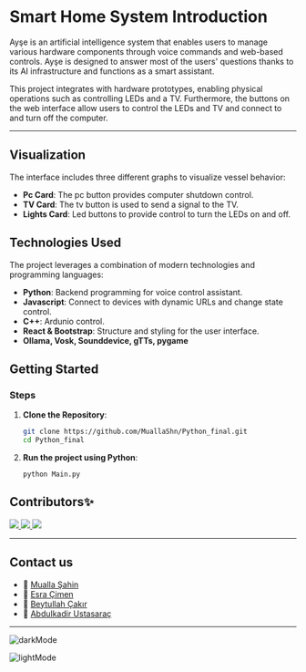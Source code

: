 # Smart Home System Introduction

Ayşe is an artificial intelligence system that enables users to manage various hardware components through voice commands and web-based controls. Ayşe is designed to answer most of the users' questions thanks to its AI infrastructure and functions as a smart assistant.

This project integrates with hardware prototypes, enabling physical operations such as controlling LEDs and a TV. Furthermore, the buttons on the web interface allow users to control the LEDs and TV and connect to and turn off the computer.

---
## Visualization

The interface includes three different graphs to visualize vessel behavior:

- **Pc Card**: The pc button provides computer shutdown control.
- **TV Card**: The tv button is used to send a signal to the TV.
- **Lights Card**: Led buttons to provide control to turn the LEDs on and off.

## Technologies Used

The project leverages a combination of modern technologies and programming languages:

- **Python**: Backend programming for voice control assistant.
- **Javascript**: Connect to devices with dynamic URLs and change state control.
- **C++**: Ardunio control.
- **React & Bootstrap**: Structure and styling for the user interface.
- **Ollama, Vosk, Sounddevice, gTTs, pygame**


## Getting Started

### Steps

1. **Clone the Repository**:
   ```bash
   git clone https://github.com/MuallaShn/Python_final.git
   cd Python_final
2. **Run the project using Python**:
   ```
   python Main.py

## Contributors✨

<a href="https://github.com/MuallaShn/Python_final/graphs/contributors">
     <img src="https://contrib.rocks/image?repo=MuallaShn/Python_final" />
</a>
<a href="https://github.com/MuallaShn/Music_Website/graphs/contributors">
  <img src="https://contrib.rocks/image?repo=MuallaShn/Music_Website" />
</a>


<a href="https://github.com/Esra469/ScreenSaverr/graphs/contributors">
     <img src="https://contrib.rocks/image?repo=Esra469/ScreenSaverr" />
</a>


---

## Contact us
- 🔗 [Mualla Şahin](https://www.linkedin.com/in/muallashn11/)
- 🔗 [Esra Çimen](https://www.linkedin.com/in/esra-%C3%A7imen-a49173253/)
- 🔗 [Beytullah Çakır](https://www.linkedin.com/in/beytullah-%C3%A7ak%C4%B1r-052518270/)
- 🔗 [Abdulkadir Ustasaraç](https://www.linkedin.com/in/abdulkadir-ustasarac/)

---

![darkMode](https://github.com/user-attachments/assets/d286306f-354d-43bc-af20-adea2d1cf30f)

![lightMode](https://github.com/user-attachments/assets/73bcff92-3772-421f-ab35-e146a1346c19)


    
